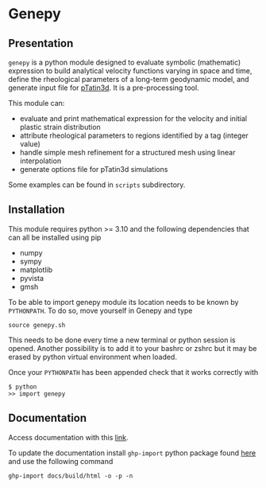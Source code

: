# Genepy
## Presentation
`genepy` is a python module designed to evaluate symbolic (mathematic) expression to build analytical velocity functions varying in space and time, define the rheological parameters of a long-term geodynamic model, and generate input file for [pTatin3d](https://github.com/laetitialp/ptatin-gene).
It is a pre-processing tool.

This module can:
- evaluate and print mathematical expression for the velocity and initial plastic strain distribution 
- attribute rheological parameters to regions identified by a tag (integer value)
- handle simple mesh refinement for a structured mesh using linear interpolation
- generate options file for pTatin3d simulations

Some examples can be found in `scripts`  subdirectory.

## Installation
This module requires python >= 3.10 and the following dependencies that can all be installed using pip
- numpy
- sympy
- matplotlib
- pyvista
- gmsh

To be able to import genepy module its location needs to be known by `PYTHONPATH`.
To do so, move yourself in Genepy and type

`source genepy.sh`

This needs to be done every time a new terminal or python session is opened.
Another possibility is to add it to your bashrc or zshrc but it may be erased by python virtual environment when loaded.

Once your `PYTHONPATH` has been appended check that it works correctly with

```
$ python
>> import genepy
```

## Documentation
Access documentation with this [link](https://anthony-jourdon.github.io/Genepy/).

To update the documentation install `ghp-import` python package found [here](https://github.com/c-w/ghp-import) and use the following command

```
ghp-import docs/build/html -o -p -n
```

